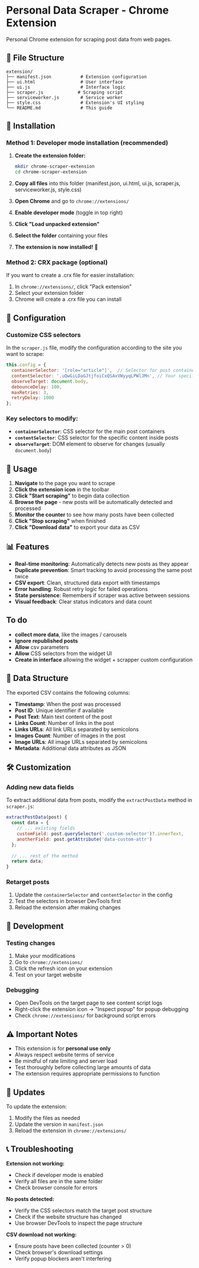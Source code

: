 # Personal Data Scraper - Chrome Extension

Personal Chrome extension for scraping post data from web pages.

## 📁 File Structure

```
extension/
├── manifest.json           # Extension configuration
├── ui.html                 # User interface
├── ui.js                   # Interface logic
├── scraper.js             # Scraping script
├── serviceworker.js        # Service worker
├── style.css               # Extension's UI styling
└── README.md               # This guide
```

## 🚀 Installation

### Method 1: Developer mode installation (recommended)

1. **Create the extension folder:**
   ```bash
   mkdir chrome-scraper-extension
   cd chrome-scraper-extension
   ```

2. **Copy all files** into this folder (manifest.json, ui.html, ui.js, scraper.js, serviceworker.js, style.css)

3. **Open Chrome** and go to `chrome://extensions/`

4. **Enable developer mode** (toggle in top right)

5. **Click "Load unpacked extension"**

6. **Select the folder** containing your files

7. **The extension is now installed!** 🎉

### Method 2: CRX package (optional)

If you want to create a .crx file for easier installation:

1. In `chrome://extensions/`, click "Pack extension"
2. Select your extension folder
3. Chrome will create a .crx file you can install

## 🔧 Configuration

### Customize CSS selectors

In the `scraper.js` file, modify the configuration according to the site you want to scrape:

```javascript
this.config = {
  containerSelector: '[role="article"]',  // Selector for post containers
  contentSelector: '.uQwGiLDaGJtjfoiCxQSAxVWyyqLPWlJMn', // Your specific content selector, corresponding to the post text content
  observeTarget: document.body,
  debounceDelay: 100,
  maxRetries: 3,
  retryDelay: 1000
};
```

### Key selectors to modify:

- **`containerSelector`**: CSS selector for the main post containers
- **`contentSelector`**: CSS selector for the specific content inside posts
- **`observeTarget`**: DOM element to observe for changes (usually `document.body`)

## 🎯 Usage

1. **Navigate** to the page you want to scrape
2. **Click the extension icon** in the toolbar
3. **Click "Start scraping"** to begin data collection
4. **Browse the page** - new posts will be automatically detected and processed
5. **Monitor the counter** to see how many posts have been collected
6. **Click "Stop scraping"** when finished
7. **Click "Download data"** to export your data as CSV

## 📊 Features

- **Real-time monitoring**: Automatically detects new posts as they appear
- **Duplicate prevention**: Smart tracking to avoid processing the same post twice
- **CSV export**: Clean, structured data export with timestamps
- **Error handling**: Robust retry logic for failed operations
- **State persistence**: Remembers if scraper was active between sessions
- **Visual feedback**: Clear status indicators and data count

## To do

- **collect more data**, like the images / carousels
- **Ignore republished posts**
- **Allow** csv parameters
- **Allow** CSS selectors from the widget UI
- **Create in interface** allowing the widget + scrapper custom configuration

## 📁 Data Structure

The exported CSV contains the following columns:

- **Timestamp**: When the post was processed
- **Post ID**: Unique identifier if available
- **Post Text**: Main text content of the post
- **Links Count**: Number of links in the post
- **Links URLs**: All link URLs separated by semicolons
- **Images Count**: Number of images in the post
- **Image URLs**: All image URLs separated by semicolons
- **Metadata**: Additional data attributes as JSON

## 🛠 Customization

### Adding new data fields

To extract additional data from posts, modify the `extractPostData` method in `scraper.js`:

```javascript
extractPostData(post) {
  const data = {
    // ... existing fields
    customField: post.querySelector('.custom-selector')?.innerText,
    anotherField: post.getAttribute('data-custom-attr')
  };
  
  // ... rest of the method
  return data;
}
```

### Retarget posts

1. Update the `containerSelector` and `contentSelector` in the config
2. Test the selectors in browser DevTools first
3. Reload the extension after making changes

## 🔧 Development

### Testing changes

1. Make your modifications
2. Go to `chrome://extensions/`
3. Click the refresh icon on your extension
4. Test on your target website

### Debugging

- Open DevTools on the target page to see content script logs
- Right-click the extension icon → "Inspect popup" for popup debugging
- Check `chrome://extensions/` for background script errors

## ⚠️ Important Notes

- This extension is for **personal use only**
- Always respect website terms of service
- Be mindful of rate limiting and server load
- Test thoroughly before collecting large amounts of data
- The extension requires appropriate permissions to function

## 🔄 Updates

To update the extension:

1. Modify the files as needed
2. Update the version in `manifest.json`
3. Reload the extension in `chrome://extensions/`

## 📞 Troubleshooting

**Extension not working:**
- Check if developer mode is enabled
- Verify all files are in the same folder
- Check browser console for errors

**No posts detected:**
- Verify the CSS selectors match the target post structure
- Check if the website structure has changed
- Use browser DevTools to inspect the page structure

**CSV download not working:**
- Ensure posts have been collected (counter > 0)
- Check browser's download settings
- Verify popup blockers aren't interfering